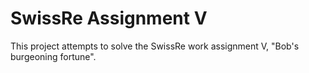 # SwissRe Assignment V

This project attempts to solve the SwissRe work assignment V, "Bob's burgeoning fortune".

